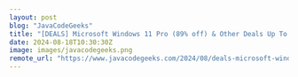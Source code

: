 ```yaml
---
layout: post
blog: "JavaCodeGeeks"
title: "[DEALS] Microsoft Windows 11 Pro (89% off) & Other Deals Up To 98% Off – Offers End Soon!"
date: 2024-08-18T10:30:30Z
image: images/javacodegeeks.png
remote_url: "https://www.javacodegeeks.com/2024/08/deals-microsoft-windows-11-pro-89-off-other-deals-up-to-98-off-offers-end-soon.html"
---
```

